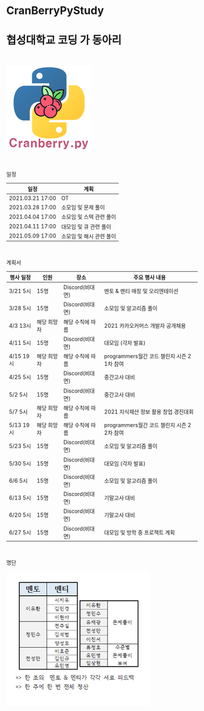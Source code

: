 # CranBerryPyStudy
<h1>협성대학교 코딩 가 동아리</h1> <br>

![Image](Image/CranBerryPyStudyImage.png)

<br>

일정

|  일정   |   계획    |
|--------|-----------|
|2021.03.21 17:00| OT |
|2021.03.28 17:00|  소모임 및 문제 풀이  |
|2021.04.04 17:00| 소모임 및 스택 관련 풀이|
|2021.04.11 17:00| 대모임 및 큐 관련 풀이|
|2021.05.09 17:00| 소모임 및 해시 관련 풀이|

<br>

계획서

|행사 일정|인원|장소|주요 행사 내용|
|--------|---|----|------------|
|3/21 5시|15명|Discord(비대면)|멘토 & 멘티 매칭 및 오리엔테이션|
|3/28 5시|15명|Discord(비대면)|소모임 및 알고리즘 풀이|
|4/3 13시|해당 희망자|해당 수칙에 따름|2021 카카오커머스 개발자 공개채용|
|4/11 5시|15명|Discord(비대면)|대모임 (각자 발표)|
|4/15 19시|해당 희망자|해당 수칙에 따름|programmers월간 코드 챌린지 시즌 2 1차 참여|
|4/25 5시|15명|Discord(비대면)|중간고사 대비|
|5/2 5시|15명|Discord(비대면)|중간고사 대비|
|5/7 5시|해당 희망자|해당 수칙에 따름|2021 지식재산 정보 활용 창업 경진대회|
|5/13 19시|해당 희망자|해당 수칙에 따름|programmers월간 코드 챌린지 시즌 2 2차 참여|
|5/23 5시|15명|Discord(비대면)|소모임 및 알고리즘 풀이|
|5/30 5시|15명|Discord(비대면)|대모임 (각자 발표)|
|6/6 5시|15명|Discord(비대면)|소모임 및 알고리즘 풀이|
|6/13 5시|15명|Discord(비대면)|기말고사 대비|
|6/20 5시|15명|Discord(비대면)|기말고사 대비|
|6/27 5시|15명|Discord(비대면)|대모임 및 방학 중 프로젝트 계획|

<br>

명단

![Image](Image/person_img.png)

